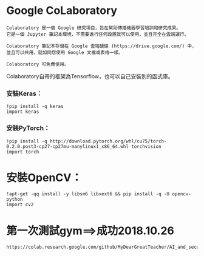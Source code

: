 # Google CoLaboratory
```
Colaboratory 是一個 Google 研究項目，旨在幫助傳播機器學習培訓和研究成果。
它是一個 Jupyter 筆記本環境，不需要進行任何設置就可以使用，並且完全在雲端運行。

Colaboratory 筆記本存儲在 Google 雲端硬碟 (https://drive.google.com/) 中，並且可以共用，就如同您使用 Google 文檔或表格一樣。

Colaboratory 可免費使用。
```

Colaboratory自帶的框架為Tensorflow，也可以自己安裝別的函式庫。

### 安裝Keras：
```
!pip install -q keras
import keras
```

### 安裝PyTorch：
```
!pip install -q http://download.pytorch.org/whl/cu75/torch-0.2.0.post3-cp27-cp27mu-manylinux1_x86_64.whl torchvision
import torch
```

# 安裝OpenCV：
```
!apt-get -qq install -y libsm6 libxext6 && pip install -q -U opencv-python
import cv2
```
# 第一次測試gym==>成功2018.10.26
```
https://colab.research.google.com/github/MyDearGreatTeacher/AI_and_security/blob/master/gym_into.ipynb#scrollTo=F2TFUMJ_UyJc
```
